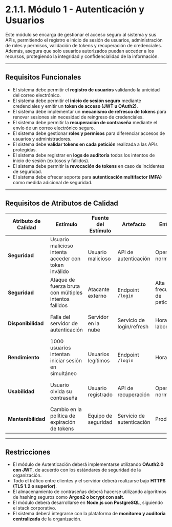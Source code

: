 # 2.1.1. Módulo 1 - Autenticación y Usuarios

Este módulo se encarga de gestionar el acceso seguro al sistema y sus APIs, permitiendo el registro e inicio de sesión de usuarios, administración de roles y permisos, validación de tokens y recuperación de credenciales. Además, asegura que solo usuarios autorizados puedan acceder a los recursos, protegiendo la integridad y confidencialidad de la información.  

---

## Requisitos Funcionales

- El sistema debe permitir el **registro de usuarios** validando la unicidad del correo electrónico.  
- El sistema debe permitir el **inicio de sesión seguro** mediante credenciales y emitir un **token de acceso (JWT u OAuth2)**.  
- El sistema debe implementar un **mecanismo de refresco de tokens** para renovar sesiones sin necesidad de reingreso de credenciales.  
- El sistema debe permitir la **recuperación de contraseña** mediante el envío de un correo electrónico seguro.  
- El sistema debe gestionar **roles y permisos** para diferenciar accesos de usuarios y administradores.  
- El sistema debe **validar tokens en cada petición** realizada a las APIs protegidas.  
- El sistema debe registrar en **logs de auditoría** todos los intentos de inicio de sesión (exitosos y fallidos).  
- El sistema debe permitir la **revocación de tokens** en caso de incidentes de seguridad.  
- El sistema debe ofrecer soporte para **autenticación multifactor (MFA)** como medida adicional de seguridad.  

---

## Requisitos de Atributos de Calidad

| **Atributo de Calidad** | **Estímulo**                                      | **Fuente del Estímulo** | **Artefacto**               | **Entorno**             | **Respuesta**                                               | **Medida de Respuesta**                      |
|--------------------------|--------------------------------------------------|--------------------------|-----------------------------|--------------------------|------------------------------------------------------------|---------------------------------------------|
| **Seguridad**            | Usuario malicioso intenta acceder con token inválido | Usuario malicioso        | API de autenticación        | Operación normal         | El sistema rechaza la petición y registra el intento        | 100% de intentos inválidos generan error 401 en < 1s |
| **Seguridad**            | Ataque de fuerza bruta con múltiples intentos fallidos | Atacante externo         | Endpoint `/login`           | Alta frecuencia de peticiones | El sistema bloquea la cuenta o IP tras 5 intentos fallidos | Bloqueo aplicado en < 2s desde el 5° intento |
| **Disponibilidad**       | Falla del servidor de autenticación               | Servidor en la nube      | Servicio de login/refresh   | Horario laboral          | El sistema redirige la operación a un servidor en standby   | Disponibilidad ≥ 99.9% anual                 |
| **Rendimiento**          | 1000 usuarios intentan iniciar sesión en simultáneo | Usuarios legítimos       | Endpoint `/login`           | Hora pico               | El sistema procesa concurrentemente las solicitudes        | Tiempo de respuesta ≤ 2 segundos             |
| **Usabilidad**           | Usuario olvida su contraseña                      | Usuario registrado       | API de recuperación         | Operación normal         | El sistema envía enlace de recuperación al correo registrado | Email enviado en < 1 minuto                  |
| **Mantenibilidad**       | Cambio en la política de expiración de tokens     | Equipo de seguridad      | Servicio de autenticación   | Producción               | Se modifica parámetro de configuración sin afectar código   | Implementación en < 1 hora                   |

---

## Restricciones

- El módulo de Autenticación deberá implementarse utilizando **OAuth2.0 con JWT**, de acuerdo con los estándares de seguridad de la organización.  
- Todo el tráfico entre clientes y el servidor deberá realizarse bajo **HTTPS (TLS 1.2 o superior)**.  
- El almacenamiento de contraseñas deberá hacerse utilizando algoritmos de hashing seguros como **Argon2 o bcrypt con salt**.  
- El módulo deberá desarrollarse en **Node.js con PostgreSQL**, siguiendo el stack corporativo.  
- El sistema deberá integrarse con la plataforma de **monitoreo y auditoría centralizada** de la organización.
